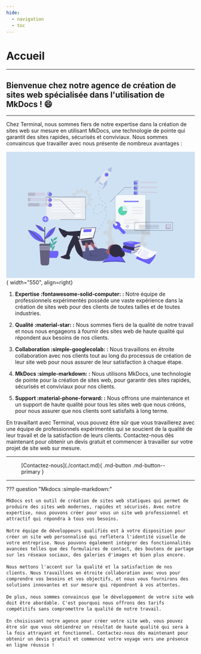 ```yaml
---
hide:
  - navigation
  - toc
---
```


# Accueil

---

## Bienvenue chez notre agence de création de sites web spécialisée dans l'utilisation de MkDocs ! :smile:

---

Chez Terminal, nous sommes fiers de notre expertise dans la création de sites web sur mesure en utilisant MkDocs, une technologie de pointe qui garantit des sites rapides, sécurisés et conviviaux. Nous sommes convaincus que travailler avec nous présente de nombreux avantages :

![Image title](./images/site.png){ width="550", align=right}

1. **Expertise :fontawesome-solid-computer: :** Notre équipe de professionnels expérimentés possède une vaste expérience dans la création de sites web pour des clients de toutes tailles et de toutes industries. 

2. **Qualité :material-star: :** Nous sommes fiers de la qualité de notre travail et nous nous engageons à fournir des sites web de haute qualité qui répondent aux besoins de nos clients.

3. **Collaboration :simple-googlecolab: :** Nous travaillons en étroite collaboration avec nos clients tout au long du processus de création de leur site web pour nous assurer de leur satisfaction à chaque étape.

4. **MkDocs :simple-markdown: :** Nous utilisons MkDocs, une technologie de pointe pour la création de sites web, pour garantir des sites rapides, sécurisés et conviviaux pour nos clients.

5. **Support :material-phone-forward: :** Nous offrons une maintenance et un support de haute qualité pour tous les sites web que nous créons, pour nous assurer que nos clients sont satisfaits à long terme.

En travaillant avec Terminal, vous pouvez être sûr que vous travaillerez avec une équipe de professionnels expérimentés qui se soucient de la qualité de leur travail et de la satisfaction de leurs clients. Contactez-nous dès maintenant pour obtenir un devis gratuit et commencer à travailler sur votre projet de site web sur mesure.

---

<figure markdown>
[Contactez-nous](./contact.md){ .md-button .md-button--primary }
</figure>

---

??? question "Mkdocs :simple-markdown:"

    MkDocs est un outil de création de sites web statiques qui permet de produire des sites web modernes, rapides et sécurisés. Avec notre expertise, nous pouvons créer pour vous un site web professionnel et attractif qui répondra à tous vos besoins.

    Notre équipe de développeurs qualifiés est à votre disposition pour créer un site web personnalisé qui reflètera l'identité visuelle de votre entreprise. Nous pouvons également intégrer des fonctionnalités avancées telles que des formulaires de contact, des boutons de partage sur les réseaux sociaux, des galeries d'images et bien plus encore.

    Nous mettons l'accent sur la qualité et la satisfaction de nos clients. Nous travaillons en étroite collaboration avec vous pour comprendre vos besoins et vos objectifs, et nous vous fournirons des solutions innovantes et sur mesure qui répondront à vos attentes.

    De plus, nous sommes convaincus que le développement de votre site web doit être abordable. C'est pourquoi nous offrons des tarifs compétitifs sans compromettre la qualité de notre travail.

    En choisissant notre agence pour créer votre site web, vous pouvez être sûr que vous obtiendrez un résultat de haute qualité qui sera à la fois attrayant et fonctionnel. Contactez-nous dès maintenant pour obtenir un devis gratuit et commencez votre voyage vers une présence en ligne réussie !